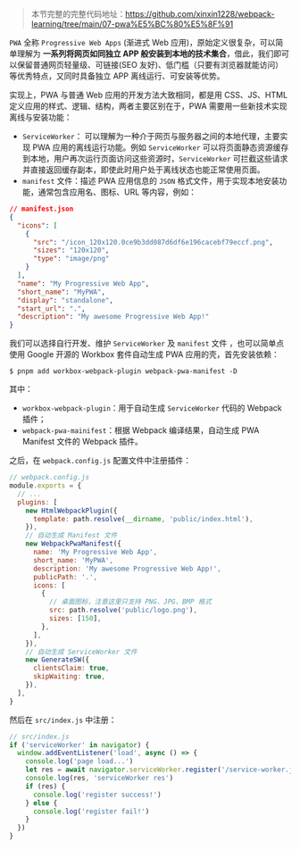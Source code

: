 > 本节完整的完整代码地址：https://github.com/xinxin1228/webpack-learning/tree/main/07-pwa%E5%BC%80%E5%8F%91

`PWA` 全称 `Progressive Web Apps` (渐进式 Web 应用)，原始定义很复杂，可以简单理解为 **一系列将网页如同独立 APP 般安装到本地的技术集合**，借此，我们即可以保留普通网页轻量级、可链接(SEO 友好)、低门槛（只要有浏览器就能访问）等优秀特点，又同时具备独立 APP 离线运行、可安装等优势。

实现上，PWA 与普通 Web 应用的开发方法大致相同，都是用 CSS、JS、HTML 定义应用的样式、逻辑、结构，两者主要区别在于，PWA 需要用一些新技术实现离线与安装功能：

- `ServiceWorker`： 可以理解为一种介于网页与服务器之间的本地代理，主要实现 PWA 应用的离线运行功能。例如 `ServiceWorker` 可以将页面静态资源缓存到本地，用户再次运行页面访问这些资源时，`ServiceWorker` 可拦截这些请求并直接返回缓存副本，即使此时用户处于离线状态也能正常使用页面。
- `manifest` 文件：描述 PWA 应用信息的 `JSON` 格式文件，用于实现本地安装功能，通常包含应用名、图标、URL 等内容，例如：

```json
// manifest.json
{
  "icons": [
    {
      "src": "/icon_120x120.0ce9b3dd087d6df6e196cacebf79eccf.png",
      "sizes": "120x120",
      "type": "image/png"
    }
  ],
  "name": "My Progressive Web App",
  "short_name": "MyPWA",
  "display": "standalone",
  "start_url": ".",
  "description": "My awesome Progressive Web App!"
}
```

我们可以选择自行开发、维护 `ServiceWorker` 及 `manifest` 文件 ，也可以简单点使用 Google 开源的 Workbox 套件自动生成 PWA 应用的壳，首先安装依赖：

```shell
$ pnpm add workbox-webpack-plugin webpack-pwa-manifest -D
```

其中：

- `workbox-webpack-plugin`：用于自动生成 `ServiceWorker` 代码的 Webpack 插件；
- `webpack-pwa-mainifest`：根据 Webpack 编译结果，自动生成 PWA Manifest 文件的 Webpack 插件。

之后，在 `webpack.config.js` 配置文件中注册插件：

```js
// webpack.config.js
module.exports = {
  // ...
  plugins: [
    new HtmlWebpackPlugin({
      template: path.resolve(__dirname, 'public/index.html'),
    }),
    // 自动生成 Manifest 文件
    new WebpackPwaManifest({
      name: 'My Progressive Web App',
      short_name: 'MyPWA',
      description: 'My awesome Progressive Web App!',
      publicPath: '.',
      icons: [
        {
          // 桌面图标，注意这里只支持 PNG、JPG、BMP 格式
          src: path.resolve('public/logo.png'),
          sizes: [150],
        },
      ],
    }),
    // 自动生成 ServiceWorker 文件
    new GenerateSW({
      clientsClaim: true,
      skipWaiting: true,
    }),
  ],
}

```

然后在 `src/index.js` 中注册：

```js
// src/index.js
if ('serviceWorker' in navigator) {
  window.addEventListener('load', async () => {
    console.log('page load...')
    let res = await navigator.serviceWorker.register('/service-worker.js')
    console.log(res, 'serviceWorker res')
    if (res) {
      console.log('register success!')
    } else {
      console.log('register fail!')
    }
  })
}
```

